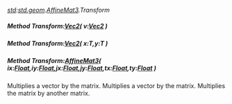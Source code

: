 _[std](../../modules/std/std-module.md):[std.geom](../../modules/std/std-geom.md).[AffineMat3<T>](../../modules/std/std-geom-affinemat3.md).Transform_
##### Method Transform:[Vec2](../../modules/std/std-geom-vec2.md)<T>( v:[Vec2](../../modules/std/std-geom-vec2.md)<T> )
##### Method Transform:[Vec2](../../modules/std/std-geom-vec2.md)<T>( x:T,y:T )
##### Method Transform:[AffineMat3](../../modules/std/std-geom-affinemat3.md)<T>( ix:[Float](../../modules/wonkey/wonkey-types-float.md),iy:[Float](../../modules/wonkey/wonkey-types-float.md),jx:[Float](../../modules/wonkey/wonkey-types-float.md),jy:[Float](../../modules/wonkey/wonkey-types-float.md),tx:[Float](../../modules/wonkey/wonkey-types-float.md),ty:[Float](../../modules/wonkey/wonkey-types-float.md) )
Multiplies a vector by the matrix.
Multiplies a vector by the matrix.
Multiplies the matrix by another matrix.
